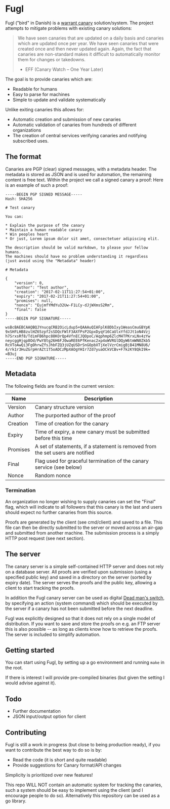 # Fugl

Fugl ("bird" in Danish) is a [warrant canary](https://en.wikipedia.org/wiki/Warrant_canary) solution/system.
The project attempts to mitigate problems with existing canary solutions:

> We have seen canaries that are updated on a daily basis and canaries which are updated once per year.
> We have seen canaries that were created once and then never updated again.
> Again, the fact that canaries are non-standard makes it difficult to automatically monitor them for changes or takedowns.
>
> - EFF (Canary Watch – One Year Later)

The goal is to provide canaries which are:

- Readable for humans
- Easy to parse for machines
- Simple to update and validate systematically

Unlike exiting canaries this allows for:

- Automatic creation and submission of new canaries
- Automatic validation of canaries from hundreds of different organizations
- The creation of central services verifying canaries and notifying subscribed uses.

## The format

Canaries are PGP (clear) signed messages, with a metadata header.
The metadata is stored as JSON and is used for automation,
the remaining content is free text.
Within the project we call a signed canary a proof:
Here is an example of such a proof:

```
-----BEGIN PGP SIGNED MESSAGE-----
Hash: SHA256

# Test canary

You can:

* Explain the purpose of the canary
* Maintain a human readable canary
* Win peoples heart
* Or just, Lorem ipsum dolor sit amet, consectetuer adipiscing elit.

The description should be valid markdown, to please your fellow humans.
The machines should have no problem understanding it regardless
(just avoid using the "Metadata" header)

# Metadata

{
    "version": 0,
    "author": "Test author",
    "creation": "2017-02-11T11:27:54+01:00",
    "expiry": "2017-02-21T11:27:54+01:00",
    "promises": null,
    "nonce": "EujmfYMdYu32Uw-F1LCy-dJjWXmsS2Rm",
    "final": false
}
-----BEGIN PGP SIGNATURE-----

wsBcBAEBCAAQBQJYnucqCRB2OicLdup5+QAAAuQIAFplK8DbIxy1WeasCmuGBYpK
9xSHFLHB8zulHZ65zpf2sSDQcFWlF3AXfPsP2GpxDyqY16CaUlxYfdJJt1oN4Vzj
h7SrxsRf8/TdimFB6hpc88KOrQp4VfnECJQOpoC/Aqphmp6ZlcM4TPKrxLNv4zYw
neycggHjqp8Od/PwY8tg26H6FJ0waREE6PfKenac2xp4oWVRGlDQyW6tmWN0Zkb5
RcVToAwQi3FgOhrwZfsJhbFZQ3jUZqUSDrSnGOpbXTjXelVzrCmigBjB41MN8U6/
4/rk1r3HuZGrpHrAZt1T5oADCzMpXAOgYHIr7Zd7yuaOCkVCBv+F7kzKY8QkI9k=
=B3uj
-----END PGP SIGNATURE-----
```

## Metadata

The following fields are found in the current version:

Name     | Description
---------| ------------------------------------------------------------------------------
Version  | Canary structure version
Author   | The purported author of the proof
Creation | Time of creation for the canary
Expiry   | Time of expiry, a new canary must be submitted before this time
Promises | A set of statements, if a statement is removed from the set users are notified
Final    | Flag used for graceful termination of the canary service (see below)
Nonce    | Random nonce

### Termination

An organization no longer wishing to supply canaries can set the "Final" flag,
which will indicate to all followers that this canary is the last
and users should expect no further canaries from this source.

Proofs are generated by the client (see cmd/client) and saved to a file.
This file can then be directly submitted to the server or moved across an air-gap and submitted from another machine.
The submission process is a simply HTTP post request (see next section).

## The server

The canary server is a simple self-contained HTTP server and does not rely on a database server.
All proofs are verified upon submission (using a specified public key) and saved in a directory on the server (sorted by expiry date).
The server serves the proofs and the public key, allowing a client to start tracking the proofs.

In addition the Fugl canary server can be used as digital [Dead man's switch](https://en.wikipedia.org/wiki/Dead_man's_switch),
by specifying an action (system command) which should be executed by the server if a canary has not been submitted before the next deadline.

Fugl was explicitly designed so that it does not rely on a single model of distribution.
If you want to save and store the proofs on e.g. an FTP server this is also possible -- as long as clients know how to retrieve the proofs.
The server is included to simplify automation.

## Getting started

You can start using Fugl, by setting up a go environment and running `make` in the root.

If there is interest I will provide pre-compiled binaries (but given the setting I would advise against it).

## Todo

- Further documentation
- JSON input/output option for client

## Contributing

Fugl is still a work in progress (but close to being production ready),
if you want to contribute the best way to do so is by:

- Read the code (it is short and quite readable)
- Provide suggestions for Canary format/API changes

Simplicity is prioritized over new features!

This repo WILL NOT contain an automatic system for tracking the canaries,
such a system should be easy to implement using the client (and I encourage people to do so).
Alternatively this repository can be used as a go library.
